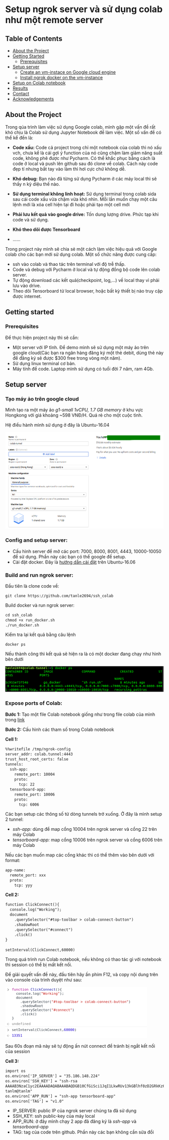# Setup ngrok server và sử dụng colab như một remote server

## Table of Contents
* [About the Project](#about-the-project)
* [Getting Started]()
    * [Prerequisites]()
* [Setup server]()
    * [Create an vm-instace on Google cloud engine]()
    * [Install ngrok docker on the vm-instance]()
* [Setup on Colab notebook]()
* [Results]()
* [Contact]()
* [Acknowledgements]()


## About the Project

Trong qúa trình làm việc sử dụng Google colab, mình gặp một vấn đề rất khó chịu là Colab sử dụng Jupyter Notebook để làm 
việc. Một số vấn đề có thể kể đến là:

- **Code xấu:** Code cả project trong chỉ một notebook của colab thì nó xấu vch, chưa kể là cái gợi ý function của nó cũng
chậm làm giảm năng suất code, không phê được như Pycharm. Có thể khắc phục bằng cách là code ở local 
và push lên github sau đó clone về colab. Cách này code đẹp tí nhưng bắt tay vào làm thì hơi cực chứ không dễ.
  
- **Khó debug:** Bạn nào đã từng sử dụng Pycharm ở các máy local thì sẽ thấy n kỳ diệu thế nào.

- **Sử dụng terminal không linh hoạt:** Sử dụng terminal trong colab sida sau cái code xấu vừa chậm vừa khó nhìn. 
Mỗi lần muốn chạy một câu lệnh mới là xóa cell hiện tại đi hoặc phải tạo một cell mới
 
- **Phải lưu kết quả vào google drive:** Tốn dung lượng drive. Phức tạp khi code và sử dụng.
- **Khó theo dõi được Tensorboard**
- ......

Trong project này mình sẽ chia sẻ một cách làm việc hiệu quả với Google colab cho các bạn mới sử dụng colab. Một số chức năng được 
cung cấp:
- ssh vào colab và thao tác trên terminal với độ trễ thấp.
- Code và debug với Pycharm ở local và tự động đồng bộ code lên colab server.
- Tự động download các kết quả(checkpoint, log,...) về local thay vì phải lưu vào 
drive.
- Theo dõi Tensorboard từ local browser, hoặc bất kỳ thiết bị nào truy cập được internet.

## Getting started
### Prerequisites

Để thực hiện project này thì sẽ cần:
- Một server với IP tĩnh. Để demo mình sẽ sử dụng một máy ảo trên google cloud(Các bạn ra 
ngân hàng đăng ký một thẻ debit, dùng thẻ này để đăng ký sẽ được $300 free trong vòng một năm).
- Sử dụng linux terminal cơ bản.
- Máy tính để code. Laptop mình sử dụng có tuổi đời 7 năm, ram 4Gb.


## Setup server
### Tạo máy ảo trên google cloud
Mình tạo ra một máy ảo *g1-small 1vCPU, 1.7 GB memory* ở khu vực Hongkong với giá khoảng  ~598 VNĐ/H. Quá rẻ cho một cuộc tình.

Hệ điều hành mình sử dụng ở đây là Ubuntu-16.04

![](images/vminstance.png)
 
### Config and setup server:
- Cấu hình server để mở các port: 7000, 8000, 8001, 4443, 10000-10050 để sử dụng. Phần này các bạn có thể google để setup.
- Cài đặt docker. Đây là [hướng dẫn cài đặt](https://www.digitalocean.com/community/tutorials/how-to-install-and-use-docker-on-ubuntu-16-04) trên Ubuntu-16.06

### Build and run ngrok server:

Đầu tiên là clone code về:
```
git clone https://github.com/tanle2694/ssh_colab
```

Build docker và run ngrok server:
```
cd ssh_colab
chmod +x run_docker.sh
./run_docker.sh
```

Kiểm tra lại kết quả bằng câu lệnh 
```
docker ps
```
Nếu thành công thì kết quả sẽ hiện ra là có một docker đang chạy như hình bên 
dưới

![](images/docker_ps.png)

### Expose ports of Colab:

**Bước 1:** Tạo một file Colab notebook giống như trong file colab của mình trong [link](https://colab.research.google.com/drive/1Fmm5Ry_mjw69pUi_2y3wWJqzmaOROdvw?usp=sharing) 

**Bước 2:** Cấu hình các tham số trong Colab notebook

**Cell 1:**
```
%%writefile /tmp/ngrok-config
server_addr: colab.tunnel:4443
trust_host_root_certs: false
tunnels:
  ssh-app:
    remote_port: 10004
    proto:
      tcp: 22
  tensorboard-app:
    remote_port: 10006  
    proto:
      tcp: 6006    
```
Các bạn setup các thông số từ dòng tunnels trở xuống. 
Ở đây là mình setup 2 tunnel:
- *ssh-app:* dùng để map cổng 10004 trên ngrok server và cổng 22 trên máy Colab
- *tensorboard-app:* map cổng 10006 trên ngrok server và cổng 6006 trên máy Colab

Nếu các bạn muốn map các cổng khác thì có thể thêm vào bên dưới với format:
```
app-name:
  remote_port: xxx
  proto:
    tcp: yyy
```  

**Cell 2:**
```
function ClickConnect(){
  console.log("Working"); 
  document
    .querySelector("#top-toolbar > colab-connect-button")
    .shadowRoot
    .querySelector("#connect")
    .click()
}

setInterval(ClickConnect,60000)
```
Trong quá trình run Colab notebook, nếu không có thao tác gì với notebook thì session có thể bị mất kết nối.

Để giải quyết vấn đề này, đầu tiên hãy ấn phím F12, và copy nội dung trên vào console của trình duyệt như sau:
 
![](images/connect_auto.png)

Sau 60s đoạn mã này sẽ tự động ấn nút connect để tránh bị ngắt kết nối của session

**Cell 3:**
```
import os
os.environ['IP_SERVER'] = "35.186.148.224"
os.environ['SSH_KEY'] = "ssh-rsa AAAAB3NzaC1yc2EAAAADAQABAAABAQDGB10CfGiSci1JqI1LkwRUv13kGBlhf0zD2GRkKz6ixpzb3F9AN40tB7s+oqwqCoD6puB6B8e/RUnRbqTefNyMN3rhMzCzLK+nWZHqZF9D0HV/1ngxvu+R1SZjFdasJ52kRm1l8z6OAy+CHglYgG3a/qkzEOkfoMt3CKkNwCy6O6FxYi2Kzr12OfcPsySUByBlZv1G7TIEA4sl0IIYoPhgu5IM2gLXEQcvJZO6TGMgTV+yzh1/oZamQo/JB4SRYQERhe8bFCjqbEwACT3+H1pfTU0sWQbhcB/mLhZU9Ide7XV9Xr+3vp8VOyvVuV+5WjOcquaPLM6ieVaT90zBPweT tanlm@tanlm"
os.environ['APP_RUN'] = "ssh-app tensorboard-app"
os.environ['TAG'] = "v1.0"
```
- IP_SERVER: public IP của ngrok server chúng ta đã sử dụng
- SSH_KEY: ssh public-key của máy local
- APP_RUN: ở đây mình chạy 2 app đã đăng ký là *ssh-app* và *tensorboard-app*
- TAG: tag của code trên github. Phần này các bạn không cần sửa đổi